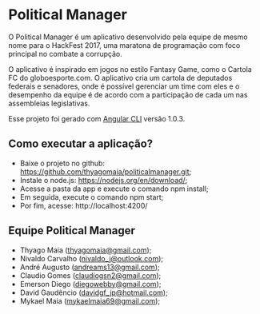 # Political Manager

O Political Manager é um aplicativo desenvolvido pela equipe de mesmo nome para o HackFest 2017, uma maratona de programação com foco principal no combate a corrupção.

O aplicativo é inspirado em jogos no estilo Fantasy Game, como o Cartola FC do globoesporte.com. O aplicativo cria um cartola de deputados federais e senadores, onde é possível gerenciar um time com eles e o desempenho da equipe é de acordo com a participação de cada um nas assembleias legislativas.

Esse projeto foi gerado com [Angular CLI](https://github.com/angular/angular-cli) versão 1.0.3.

## Como executar a aplicação?

- Baixe o projeto no github: https://github.com/thyagomaia/politicalmanager.git;
- Instale o node.js: https://nodejs.org/en/download/;
- Acesse a pasta da app e execute o comando npm install;
- Em seguida, execute o comando npm start;
- Por fim, acesse: http://localhost:4200/

## Equipe Political Manager

- Thyago Maia (thyagomaia@gmail.com);
- Nivaldo Carvalho (nivaldo_j@outlook.com);
- André Augusto (andreams13@gmail.com);
- Claudio Gomes (claudiogsn2@gmail.com);
- Emerson Diego (diegowebby@gmail.com);
- David Gaudêncio (davidgf_jp@hotmail.com);
- Mykael Maia (mykaelmaia69@gmail.com);
